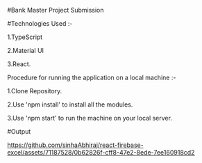 #Bank Master Project Submission



#Technologies Used :-

1.TypeScript

2.Material UI

3.React.

Procedure for running the application on a local machine :-

1.Clone Repository.

2.Use 'npm install' to install all the modules.

3.Use 'npm start' to run the machine on your local server.



#Output


https://github.com/sinhaAbhiraj/react-firebase-excel/assets/71187528/0b62826f-cff8-47e2-8ede-7ee160918cd2
